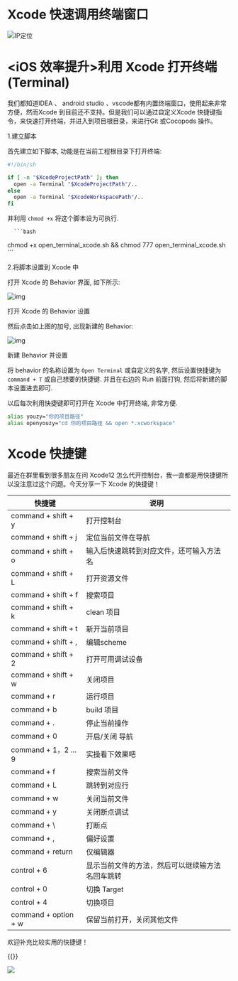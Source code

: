 # Xcode 快速调用终端窗口


<!--more-->
![IP定位](https://tool.lu/netcard/)

# <iOS 效率提升>利用 Xcode 打开终端(Terminal)

我们都知道IDEA 、 android studio 、vscode都有内置终端窗口，使用起来非常方便，然而Xcode 到目前还不支持。但是我们可以通过自定义Xcode 快捷键指令，来快速打开终端，并进入到项目根目录，来进行Git 或Cocopods 操作。

1.建立脚本

首先建立如下脚本, 功能是在当前工程根目录下打开终端:

```bash
#!/bin/sh

if [ -n "$XcodeProjectPath" ]; then
  open -a Terminal "$XcodeProjectPath"/..
else
  open -a Terminal "$XcodeWorkspacePath"/..
fi
```

并利用 `chmod +x` 将这个脚本设为可执行.

      ```bash
chmod +x open_terminal_xcode.sh && chmod 777 open_terminal_xcode.sh
      ```

2.将脚本设置到 Xcode 中

打开 Xcode 的 Behavior 界面, 如下所示:

![img](https:////upload-images.jianshu.io/upload_images/2144507-9b14217db3821a9e.png?imageMogr2/auto-orient/strip|imageView2/2/w/1200/format/webp)

打开 Xcode 的 Behavior 设置

然后点击如上图的加号, 出现新建的 Behavior:

![img](https:////upload-images.jianshu.io/upload_images/2144507-53a3c66787d9023e.png?imageMogr2/auto-orient/strip|imageView2/2/w/1200/format/webp)

新建 Behavior 并设置

将 behavior 的名称设置为 `Open Terminal` 或自定义的名字, 然后设置快捷键为 `command + T` 或自己想要的快捷键. 并且在右边的 Run 前面打钩, 然后将新建的脚本设置进去即可.

以后每次利用快捷键即可打开在 Xcode 中打开终端, 非常方便.

```bash
alias youzy="你的项目路径"
alias openyouzy="cd 你的项目路径 && open *.xcworkspace"
```

# Xcode 快捷键

最近在群里看到很多朋友在问 Xcode12 怎么代开控制台，我一直都是用快捷键所以没注意过这个问题。今天分享一下 Xcode 的快捷键！

| 快捷键               | 说明                                             |
| -------------------- | ------------------------------------------------ |
| command + shift + y  | 打开控制台                                       |
| command + shift + j  | 定位当前文件在导航                               |
| command + shift + o  | 输入后快速跳转到对应文件，还可输入方法名         |
| command + shift + L  | 打开资源文件                                     |
| command + shift + f  | 搜索项目                                         |
| command + shift + k  | clean 项目                                       |
| command + shift + t  | 新开当前项目                                     |
| command + shift + ,  | 编辑scheme                                       |
| command + shift + 2  | 打开可用调试设备                                 |
| command + shift + w  | 关闭项目                                         |
| command + r          | 运行项目                                         |
| command + b          | build 项目                                       |
| command + .          | 停止当前操作                                     |
| command + 0          | 开启/关闭 导航                                   |
| command + 1，2 ... 9 | 实操看下效果吧                                   |
| command + f          | 搜索当前文件                                     |
| command + L          | 跳转到对应行                                     |
| command + w          | 关闭当前文件                                     |
| command + y          | 关闭断点调试                                     |
| command + \          | 打断点                                           |
| command + ,          | 偏好设置                                         |
| command + return     | 仅编辑器                                         |
| control + 6          | 显示当前文件的方法，然后可以继续输方法名回车跳转 |
| control + 0          | 切换 Target                                      |
| control + 4          | 切换项目                                         |
| command + option + w | 保留当前打开，关闭其他文件                       |

欢迎补充比较实用的快捷键！



{{<music url="https://cdn.jsdelivr.net/gh/ybrc/ybrc.github.io@source/Music/7.mp3" name="" artist="Mr·Yang" cover="https://cdn.jsdelivr.net/gh/ybrc/ybrc.github.io@img/avatar.png" fixed="true" volume="100" loop="all" autoplay="true" preload="auto" >}}

<img src="https://tool.lu/netcard/">


